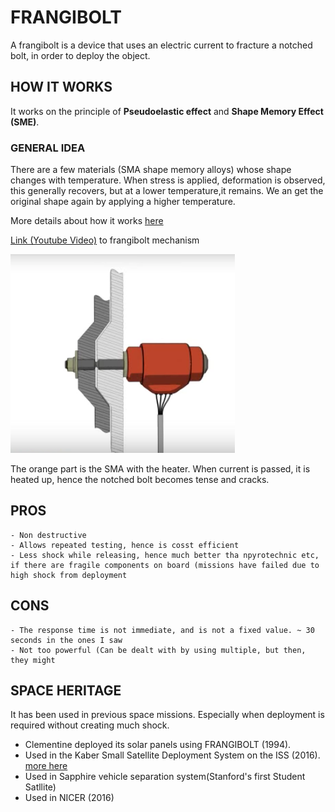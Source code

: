 # FRANGIBOLT

A frangibolt is a device that uses an electric current to fracture a notched bolt, in order to deploy the object.


## HOW IT WORKS

It works on the principle of **Pseudoelastic effect** and **Shape Memory Effect (SME)**.

### GENERAL IDEA
 There are a few materials (SMA shape memory alloys) whose shape changes with temperature. When stress is applied, deformation is observed, this generally recovers, but at a lower temperature,it remains. We an get the original shape again by applying a higher temperature.

More details about how it works [here](https://www.researchgate.net/publication/253667466_MODELING_AND_SIMULATION_OF_A_SHAPE_MEMORY_RELEASE_DEVICE_FOR_AEROSPACE_APPLICATIONS) 

[Link (Youtube Video)](https://www.youtube.com/watch?v=sAcMNq6ia-Y) to frangibolt mechanism 

![alt tag](https://github.com/nivedk/ADVITIY/blob/master/Deployment/power-impulse-mechanisms/frangibolt/Screen%20Shot%202017-04-29%20at%202.44.58%20PM.png)

The orange part is the SMA with the heater. When current is passed, it is heated up, hence the notched bolt becomes tense and cracks.

## PROS
    - Non destructive
    - Allows repeated testing, hence is cosst efficient
    - Less shock while releasing, hence much better tha npyrotechnic etc, if there are fragile components on board (missions have failed due to high shock from deployment
    

## CONS

    - The response time is not immediate, and is not a fixed value. ~ 30 seconds in the ones I saw
    - Not too powerful (Can be dealt with by using multiple, but then, they might


## SPACE HERITAGE

It has been used in previous space missions. Especially when deployment is required without creating much shock.
* Clementine deployed its solar panels using FRANGIBOLT (1994).
* Used in the Kaber Small Satellite Deployment System on the ISS (2016). [more here](http://nanoracks.com/wp-content/uploads/Kaber-Small-Satellite-Deployment-System-Presentation.pdf)
* Used in Sapphire vehicle separation system(Stanford's first Student Satllite)
* Used in NICER (2016)
